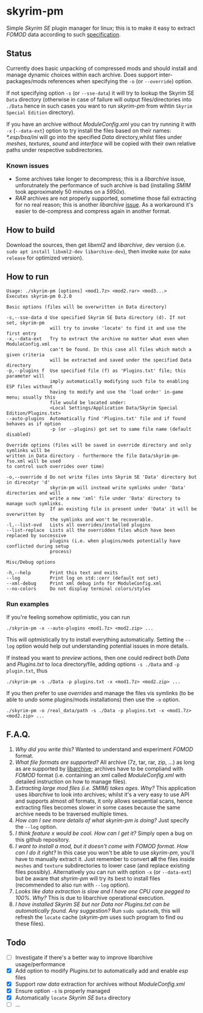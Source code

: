 # skyrim-pm
Simple *Skyrim SE* plugin manager for linux; this is to make it easy to extract _FOMOD_ data according to such [specification](https://fomod-docs.readthedocs.io/en/latest/tutorial.html).

## Status

Currently does basic unpacking of compressed mods and should install and manage dynamic choices within each archive. Does support inter-packages/mods references when specifying the `-o` (or `--override`) option.

If not specifying option `-s` (or `--sse-data`) it will try to lookup the Skyrim SE `Data` directory (otherwise in case of failure will output files/directories into `./Data` hence in such cases you want to run _skyrim-pm_ from wihtin `Skyrim Special Edition` directory).

If you have an archive without _ModuleConfig.xml_ you can try running it with `-x` (`--data-ext`) option to try install the files based on their names: _*.esp/bsa/ini_ will go into the specified _Data_ directory,whilst files under _meshes_, _textures_, _sound_ and _interface_ will be copied with their own relative paths under respective subdirectories.

### Known issues

* Some archives take longer to decompress; this is a _libarchive_ issue, unforutnately the performance of such archive is bad (installing _SMIM_ took approximately 50 minutes on a _5950x_).
* _RAR_ archives are not properly supported, sometime those fail extracting for no real reason; this is another _libarchive_ [issue](https://github.com/libarchive/libarchive/issues/1490). As a workaround it's easier to de-compress and compress again in another format.

## How to build

Download the sources, then get _libxml2_ and _libarchive_, dev version (i.e. `sudo apt install libxml2-dev libarchive-dev`), then invoke `make` (or `make release` for optimized version).

## How to run
```
Usage: ./skyrim-pm [options] <mod1.7z> <mod2.rar> <mod3...>
Executes skyrim-pm 0.2.0

Basic options (files will be overwritten in Data directory)

-s,--sse-data d Use specified Skyrim SE Data directory (d). If not set, skyrim-pm
                will try to invoke 'locate' to find it and use the first entry
-x,--data-ext   Try to extract the archive no matter what even when ModuleConfig.xml
                can't be found. In this case all files which match a given criteria
                will be extracted and saved under the specified Data directory
-p,--plugins f  Use specified file (f) as 'Plugins.txt' file; this parameter will
                imply automatically modifying such file to enabling ESP files without
                having to modify and use the 'load order' in-game menu; usually this
                file would be located under:
                <Local Settings/Application Data/Skyrim Special Edition/Plugins.txt>
--auto-plugins  Automatically find 'Plugins.txt' file and if found behaves as if option
                -p (or --plugins) got set to same file name (default disabled)

Override options (files will be saved in override directory and only symlinks will be
written in Data directory - furthermore the file Data/skyrim-pm-fso.xml will be used
to control such overrides over time)

-o,--override d Do not write files into Skyrim SE 'Data' directory but in direcotyr 'd'
                skyrim-pm will instead write symlinks under 'Data' directories and will
                write a new 'xml' file under 'Data' directory to manage such symlinks.
                If an existing file is present under 'Data' it will be overwritten by
                the symlinks and won't be recoverable.
-l,--list-ovd   Lists all overrides/installed plugins
--list-replace  Lists all the overridden files which have been replaced by successive
                plugins (i.e. when plugins/mods potentially have conflicted during setup
                process)

Misc/Debug options

-h,--help       Print this text and exits
--log           Print log on std::cerr (default not set)
--xml-debug     Print xml debug info for ModuleConfig.xml
--no-colors     Do not display terminal colors/styles
```

### Run examples
If you're feeling somehow optimistic, you can run
```
./skyrim-pm -x --auto-plugins <mod1.7z> <mod2.zip> ...
```
This will optmistically try to install everything automatically. Setting the `--log` option would help out understanding potential issues in more details.

If instead you want to _preview_ actions, then one could redirect both _Data_ and _Plugins.txt_ to loca directory/file, adding options `-s ./Data` and `-p plugin.txt`, thus
```
./skyrim-pm -s ./Data -p plugins.txt -x <mod1.7z> <mod2.zip> ...
```
If you then prefer to use _overrides_ and manage the files vis symlinks (to be able to _undo_ some plugins/mods installations) then use the `-o` option.
```
./skyrim-pm -o /real_data/path -s ./Data -p plugins.txt -x <mod1.7z> <mod2.zip> ...
```

## F.A.Q.

1. *Why did you write this?* Wanted to understand and experiment _FOMOD_ format.
2. *What file formats are supported?* All archive (7z, tar, rar, zip, ...) as long as are supported by [libarchive](https://www.libarchive.org/); archives have to be compliand with _FOMOD_ format (i.e. containing an xml called _ModuleConfig.xml_ with detailed instruction on how to manage files).
3. *Extracting large mod files (i.e. SMIM) takes ages. Why?* This application uses _libarchive_ to look into archives; whilst it's a very easy to use API and supports almost _all_ formats, it only allows sequential scans, hence extracting files becomes slower in some cases because the same archive needs to be traversed multiple times.
4. *How can I see more details of what *skyrim-pm* is doing?* Just specify the `--log` option.
5. *I think feature *x* would be cool. How can I get it?* Simply open a bug on this github repository.
6. *I want to install a mod, but it doesn't come with *FOMOD* format. How can I do it right?* In this case you won't be able to use *skyrim-pm*, you'll have to manually extract it. Just remember to convert **all** the files inside `meshes` and `texture` subdirectories to lower case (and replace existing files possibly). Alternatively you can run with option `-x` (or `--data-ext`) but be aware that _shyrim-pm_ will try its best to install files (recommended to also run with `--log` option).
7. *Looks like data extraction is slow and I have one CPU core pegged to 100%. Why?* This is due to libarchive operational execution.
8. *I have installed *Skyrim SE* but nor *Data* nor *Plugins.txt* can be automatically found. Any suggestion?* Run `sudo updatedb`, this will refresh the `locate` cache (*skyrim-pm* uses such program to find ou these files).

## Todo

- [ ] Investigate if there's a better way to improve libarchive usage/performance
- [x] Add option to modify *Plugins.txt* to automatically add and enable *esp* files
- [x] Support _raw data_ extraction for archives without _ModuleConfig.xml_
- [x] Ensure option `-s` is properly managed
- [x] Automatically `locate` *Skyrim SE* `Data` directory
- [ ] ...
